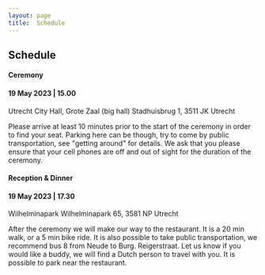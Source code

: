 ```yaml
---
layout: page
title:  Schedule
---
```


## Schedule

#### Ceremony

#### 19 May 2023 | 15.00

Utrecht City Hall, Grote Zaal (big hall)
Stadhuisbrug 1, 3511 JK Utrecht

Please arrive at least 10 minutes prior to the start of the ceremony in order to find your seat. 
Parking here can be though, try to come by public transportation, see "getting around" for details. 
We ask that you please ensure that your cell phones are off and out of sight for the duration of the ceremony.

#### Reception & Dinner

#### 19 May 2023 | 17.30

Wilhelminapark
Wilhelminapark 65, 3581 NP Utrecht

After the ceremony we will make our way to the restaurant. It is a 20 min walk, or a 5 min bike ride. 
It is also possible to take public transportation, we recommend bus 8 from Neude to Burg. Reigerstraat. 
Let us know if you would like a buddy, we will find a Dutch person to travel with you. 
It is possible to park near the restaurant. 


